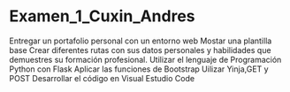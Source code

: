 # Examen_1_Cuxin_Andres
Entregar un portafolio personal con un entorno web Mostar una plantilla base  Crear diferentes rutas con sus datos personales y habilidades que demuestres su formación profesional. Utilizar el lenguaje de Programación Python con Flask Aplicar las funciones de Bootstrap Uilizar Yinja,GET y POST Desarrollar el código en Visual Estudio Code
